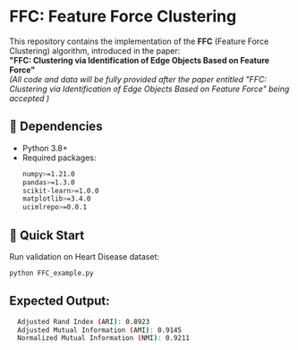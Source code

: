 # FFC: Feature Force Clustering

This repository contains the implementation of the **FFC** (Feature Force Clustering) algorithm, introduced in the paper:  
**"FFC: Clustering via Identification of Edge Objects Based on Feature Force"**  
*(All code and data will be fully provided after the paper entitled "FFC: Clustering via Identification of Edge Objects Based on Feature Force" being accepted  )*

## 🔧 Dependencies
- Python 3.8+
- Required packages:
  ```bash
  numpy>=1.21.0
  pandas>=1.3.0
  scikit-learn>=1.0.0
  matplotlib>=3.4.0
  ucimlrepo>=0.0.1

##  🚀 Quick Start
Run validation on Heart Disease dataset:
  ```bash
  python FFC_example.py
```

##  Expected Output:
```bash
  Adjusted Rand Index (ARI): 0.8923
  Adjusted Mutual Information (AMI): 0.9145
  Normalized Mutual Information (NMI): 0.9211
